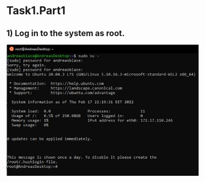 # Task1.Part1 
## 1) Log in to the system as root. 
![Image](https://github.com/andreasblaze/Kh-071-01-DevOps/raw/main/img/1.1.jpg)